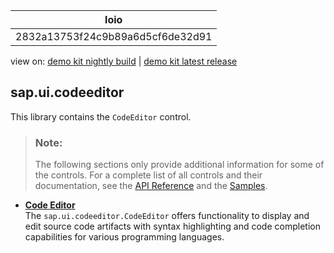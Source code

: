 <!-- loio2832a13753f24c9b89a6d5cf6de32d91 -->

| loio |
| -----|
| 2832a13753f24c9b89a6d5cf6de32d91 |

<div id="loio">

view on: [demo kit nightly build](https://openui5nightly.hana.ondemand.com/#/topic/2832a13753f24c9b89a6d5cf6de32d91) | [demo kit latest release](https://openui5.hana.ondemand.com/#/topic/2832a13753f24c9b89a6d5cf6de32d91)</div>

## sap.ui.codeeditor

This library contains the `CodeEditor` control.

> ### Note:  
> The following sections only provide additional information for some of the controls. For a complete list of all controls and their documentation, see the [API Reference](https://openui5.hana.ondemand.com/#/api) and the [Samples](https://openui5.hana.ondemand.com/#/controls). 

-   **[Code Editor](Code_Editor_cc467b9.md "The sap.ui.codeeditor.CodeEditor offers functionality to display and
		edit source code artifacts with syntax highlighting and code completion capabilities for
		various programming languages. ")**  
The `sap.ui.codeeditor.CodeEditor` offers functionality to display and edit source code artifacts with syntax highlighting and code completion capabilities for various programming languages.


